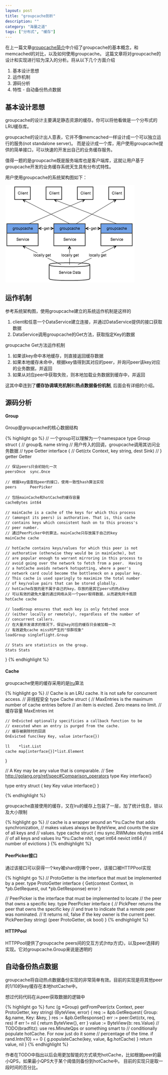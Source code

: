 ```yaml
---
layout: post
title: "groupcache剖析"
description: ""
category: "海量之道"
tags: ["分布式", "缓存"]
---
```


在上一篇文章[groupcache简介](2013-10-10-groupcache)中介绍了groupcache的基本概念，和memcached的对比，以及如何使用groupcache。
这篇文章将对groupcache的设计和实现进行较为深入的分析。将从以下几个方面介绍

1. 基本设计思想
2. 运作机制
3. 源码分析
4. 特性 - 自动备份热点数据

## 基本设计思想

groupcache的设计主要满足静态资源的缓存。你可以将他看做是一个分布式的LRU缓存库。

groupcache的设计出人意表，它并不像memcached一样设计成一个可以独立运行的服务(not standalone server)。
而是设计成一个库，用户使用groupcache提供的简单接口，可以快速的开发出自己的业务缓存服务。

值得一题的是groupcache既是服务端库也是客户端库，这就让用户基于groupcache开发的业务缓存系统天生具有分布式特性。

用户使用groupcache的系统架构图如下：

![系统架构图](/media/pic/groupcache-system.png)

## 运作机制

参考系统架构图，使用groupcache建立的系统运作机制是这样的

1. client和任意一个DataService建立连接，并通过DataService提供的接口获取数据
2. DataService调用groupcache的Get方法，获取指定Key的数据

groupcache Get方法运作机制
1. 如果该key命中本地缓存，则直接返回缓存数据
2. 如果本地缓存未命中，根据key值得到其对应的peer，并询问peer该key对应的业务数据，并返回
3. 如果从对应peer中获取失败，则本地加载业务数据到缓存中，并返回

这其中牵连到了**缓存协调填充机制**和**热点数据备份机制**, 后面会有详细的介绍。


## 源码分析

#### Group

Group是groupcache的核心数据结构

{% highlight go %}
// 一个group可以理解为一个namespace
type Group struct {
    // group名
    name       string
    // 用户传入的回调，groupcache调用其访问业务数据
    // type Getter interface {
    //   Get(ctx Context, key string, dest Sink)
    // }
    getter     Getter

    // 保证peers只会初始化一次
    peersOnce  sync.Once

    // 根据key值查找peer的接口，使用一致性hash算法实现
    peers      PeerPicker

    // 包括mainCache和hotCache的缓存容量
    cacheBytes int64

    // mainCache is a cache of the keys for which this process
    // (amongst its peers) is authorative. That is, this cache
    // contains keys which consistent hash on to this process's
    // peer number.
    // 通过PeerPicker中的算法，mainCache只存放属于自己的key
    mainCache cache

    // hotCache contains keys/values for which this peer is not
    // authorative (otherwise they would be in mainCache), but
    // are popular enough to warrant mirroring in this process to
    // avoid going over the network to fetch from a peer.  Having
    // a hotCache avoids network hotspotting, where a peer's
    // network card could become the bottleneck on a popular key.
    // This cache is used sparingly to maximize the total number
    // of key/value pairs that can be stored globally.
    // hotCache存放的是不属于自己的key，存放的是其它peers的热点key
    // 可以有效的避免大量的通过网络从另一个peer取得数据，从而避免网卡瓶颈
    hotCache cache

    // loadGroup ensures that each key is only fetched once
    // (either locally or remotely), regardless of the number of
    // concurrent callers.
    // 在大量并发请求的情况下，保证key对应的缓存只会被加载一次
    // 有效避免cache miss时产生的"惊群现象"
    loadGroup singleflight.Group

    // Stats are statistics on the group.
    Stats Stats
}
{% endhighlight %}

#### Cache

groupcache使用的缓存采用的是[lru](http://baike.baidu.com/view/70151.htm)算法

{% highlight go %}
// Cache is an LRU cache. It is not safe for concurrent access.
// 非线程安全
type Cache struct {
    // MaxEntries is the maximum number of cache entries before
    // an item is evicted. Zero means no limit.
    // 缓存容量
    MaxEntries int

    // OnEvicted optionally specificies a callback function to be
    // executed when an entry is purged from the cache.
    // 缓存被删除时的回调
    OnEvicted func(key Key, value interface{})

    ll    *list.List
    cache map[interface{}]*list.Element
}

// A Key may be any value that is comparable. 
// See http://golang.org/ref/spec#Comparison_operators
type Key interface{}

type entry struct {
    key   Key
    value interface{}
}

{% endhighlight %}

groupcache直接使用的缓存，又在lru的缓存上包装了一层，加了统计信息，锁以及大小限制

{% highlight go %}
// cache is a wrapper around an *lru.Cache that adds synchronization,
// makes values always be ByteView, and counts the size of all keys and
// values.
type cache struct {
    mu         sync.RWMutex
    nbytes     int64 // of all keys and values
    lru        *lru.Cache
    nhit, nget int64
    nevict     int64 // number of evictions
}
{% endhighlight %}

#### PeerPicker接口 
通过该接口可以获得一个key被shard到哪个peer，该接口被HTTPPool实现

{% highlight go %}
// ProtoGetter is the interface that must be implemented by a peer.
type ProtoGetter interface {
	Get(context Context, in *pb.GetRequest, out *pb.GetResponse) error
}

// PeerPicker is the interface that must be implemented to locate
// the peer that owns a specific key.
type PeerPicker interface {
	// PickPeer returns the peer that owns the specific key
	// and true to indicate that a remote peer was nominated.
	// It returns nil, false if the key owner is the current peer.
	PickPeer(key string) (peer ProtoGetter, ok bool)
}
{% endhighlight %}

#### HTTPPool

HTTPPool提供了groupcache peers间的交互方式(http方式)，以及peer选择的实现。它对groupcache.Group来说是透明的


## 自动备份热点数据

groupcache将自动热点数据备份实现的非常简单有效。目前的实现是将其他peer的1/10的key缓存在本地hotCache中。

想过代码代码在从peer获取数据的逻辑中

{% highlight go %}
func (g *Group) getFromPeer(ctx Context, peer ProtoGetter, key string) (ByteView, error) {
	req := &pb.GetRequest{
		Group: &g.name,
		Key:   &key,
	}
	res := &pb.GetResponse{}
	err := peer.Get(ctx, req, res)
	if err != nil {
		return ByteView{}, err
	}
	value := ByteView{b: res.Value}
	// TODO(bradfitz): use res.MinuteQps or something smart to
	// conditionally populate hotCache.  For now just do it some
	// percentage of the time.
	if rand.Intn(10) == 0 {
		g.populateCache(key, value, &g.hotCache)
	}
	return value, nil
}
{% endhighlight %}

作者在TODO中指出以后会用更加智能的方式填充hotCache，比如根据peer的最小QPS，如果最小QPS大于某个阈值则备份到hotCache中。
目前的实现只是取一段时间的百分比。

